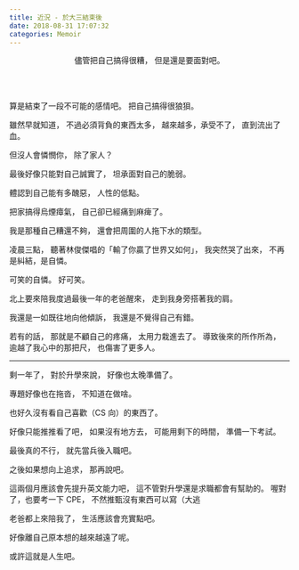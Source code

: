 ```yaml
---
title: 近況 - 於大三結束後
date: 2018-08-31 17:07:32
categories: Memoir
---
```


<center>
儘管把自己搞得很糟，
但是還是要面對吧。
</center>

<!-- more -->

<br><br>

算是結束了一段不可能的感情吧。
把自己搞得很狼狽。

雖然早就知道，
不過必須背負的東西太多，
越來越多，承受不了，
直到流出了血。

但沒人會憐憫你，
除了家人？

最後好像只能對自己誠實了，
坦承面對自己的脆弱。

體認到自己能有多醜惡，
人性的低點。

把家搞得烏煙瘴氣，
自己卻已經痛到麻痺了。

我是那種自己糟還不夠，
還會把周圍的人拖下水的類型。

凌晨三點，
聽著林俊傑唱的「輸了你贏了世界又如何」，
我突然哭了出來，
不再是糾結，是自憐。

可笑的自憐。
好可笑。

北上要來陪我度過最後一年的老爸醒來，
走到我身旁搭著我的肩。

我還是一如既往地向他傾訴，
我還是不覺得自己有錯。

若有的話，
那就是不顧自己的疼痛，
太用力栽進去了。
導致後來的所作所為，
逾越了我心中的那把尺，
也傷害了更多人。

---

剩一年了，
對於升學來說，
好像也太晚準備了。

專題好像也在拖沓，
不知道在做啥。

也好久沒有看自己喜歡（CS 向）的東西了。

好像只能推推看了吧，
如果沒有地方去，
可能用剩下的時間，
準備一下考試。

最後真的不行，
就先當兵後入職吧。

之後如果想向上追求，
那再說吧。

這兩個月應該會先提升英文能力吧，
這不管對升學還是求職都會有幫助的。
喔對了，也要考一下 CPE，
不然推甄沒有東西可以寫（大逃

老爸都上來陪我了，
生活應該會充實點吧。

好像離自己原本想的越來越遠了呢。

或許這就是人生吧。
